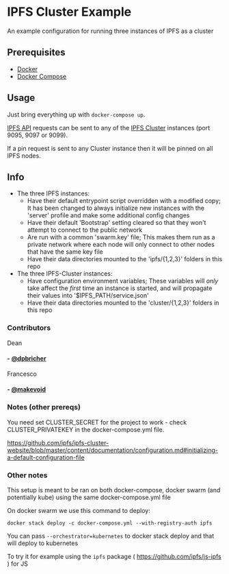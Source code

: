 # IPFS Cluster Example

An example configuration for running three instances of IPFS as a cluster

## Prerequisites

- [Docker]
- [Docker Compose]

## Usage

Just bring everything up with `docker-compose up`.

[IPFS API] requests can be sent to any of the [IPFS Cluster] instances (port 9095, 9097 or 9099).

If a pin request is sent to any Cluster instance then it will be pinned on all IPFS nodes.

## Info

- The three IPFS instances:
  - Have their default entrypoint script overridden with a modified copy; It has been changed to always initialize new instances with the 'server' profile and make some additional config changes
  - Have their default 'Bootstrap' setting cleared so that they won't attempt to connect to the public network
  - Are run with a common 'swarm.key' file; This makes them run as a private network where each node will only connect to other nodes that have the same key file
  - Have their data directories mounted to the 'ipfs/{1,2,3}' folders in this repo
- The three IPFS-Cluster instances:
  - Have configuration environment variables; These variables will *only* take affect the *first* time an instance is started, and will propagate their values into '$IPFS_PATH/service.json'
  - Have their data directories mounted to the 'cluster/{1,2,3}' folders in this repo


[Docker]:         https://docs.docker.com/
[Docker Compose]: https://docs.docker.com/compose/
[IPFS API]:       https://docs.ipfs.io/reference/api/http/
[IPFS Cluster]:   https://cluster.ipfs.io/documentation/

### Contributors

Dean

#### - [@dpbricher]

Francesco

#### - [@makevoid]


[@dpbricher]: http://github.com/dpbricher
[@makevoid]: http://github.com/makevoid  

### Notes (other prereqs)

You need set CLUSTER_SECRET for the project to work - check CLUSTER_PRIVATEKEY in the docker-compose.yml file.

https://github.com/ipfs/ipfs-cluster-website/blob/master/content/documentation/configuration.md#initializing-a-default-configuration-file

### Other notes

This setup is meant to be ran on both docker-compose, docker swarm (and potentially kube) using the same docker-compose.yml file

On docker swarm we use this command to deploy:

```
docker stack deploy -c docker-compose.yml --with-registry-auth ipfs
```

You can pass `--orchestrator=kubernetes` to docker stack deploy and that will deploy to kubernetes


To try it for example using the `ipfs` package ( https://github.com/ipfs/js-ipfs ) for JS
